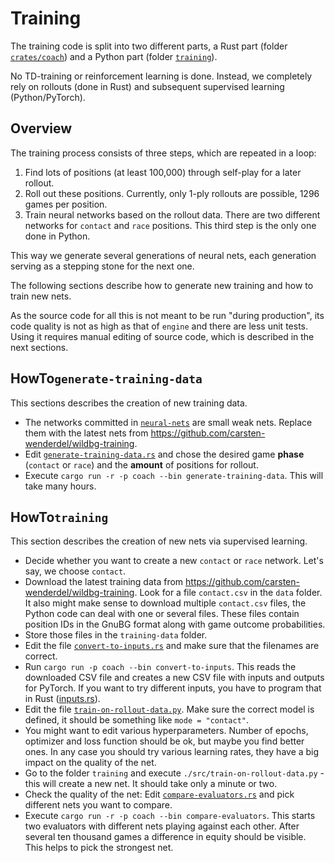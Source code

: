 # Training

The training code is split into two different parts, a Rust part (folder [`crates/coach`](../../crates/coach/src/bin/)) and a Python part (folder [`training`](../../training/src/)).

No TD-training or reinforcement learning is done. Instead, we completely rely on rollouts (done in Rust) and subsequent supervised learning (Python/PyTorch).

## Overview

The training process consists of three steps, which are repeated in a loop:
1. Find lots of positions (at least 100,000) through self-play for a later rollout.
2. Roll out these positions. Currently, only 1-ply rollouts are possible, 1296 games per position.
3. Train neural networks based on the rollout data. There are two different networks for `contact` and `race` positions. This third step is the only one done in Python.

This way we generate several generations of neural nets, each generation serving as a stepping stone for the next one.

The following sections describe how to generate new training and how to train new nets.

As the source code for all this is not meant to be run "during production", its code quality is not as high as that of `engine` and there are less unit tests.
Using it requires manual editing of source code, which is described in the next sections.

## HowTo`generate-training-data`

This sections describes the creation of new training data.

- The networks committed in [`neural-nets`](../../neural-nets) are small weak nets. Replace them with the latest nets from https://github.com/carsten-wenderdel/wildbg-training.
- Edit [`generate-training-data.rs`](../../crates/coach/src/bin/generate-training-data.rs) and chose the desired game **phase** (`contact` or `race`) and
the **amount** of positions for rollout.
- Execute `cargo run -r -p coach --bin generate-training-data`. This will take many hours.

##  HowTo`training`

This section describes the creation of new nets via supervised learning.

- Decide whether you want to create a new `contact` or `race` network. Let's say, we choose `contact`.
- Download the latest training data from https://github.com/carsten-wenderdel/wildbg-training.
Look for a file `contact.csv` in the `data` folder. It also might make sense to download multiple `contact.csv` files, the Python code can
deal with one or several files. These files contain position IDs in the GnuBG format along with game outcome probabilities.
- Store those files in the `training-data` folder.
- Edit the file [`convert-to-inputs.rs`](../../crates/coach/src/bin/convert-to-inputs.rs) and make sure that the filenames are correct.
- Run `cargo run -p coach --bin convert-to-inputs`.
This reads the downloaded CSV file and creates a new CSV file with inputs and outputs for PyTorch.
If you want to try different inputs, you have to program that in Rust ([inputs.rs](../../crates/engine/src/inputs.rs)).
- Edit the file [`train-on-rollout-data.py`](../../training/src/train-on-rollout-data.py). Make sure the correct model is
defined, it should be something like `mode = "contact"`.
- You might want to edit various hyperparameters. Number of epochs, optimizer and loss function should be ok, but maybe you find better ones.
In any case you should try various learning rates, they have a big impact on the quality of the net.
- Go to the folder `training` and execute `./src/train-on-rollout-data.py` - this will create a new net. It should take only a minute or two.
- Check the quality of the net: Edit [`compare-evaluators.rs`](../../crates/coach/src/bin/compare-evaluators.rs) and pick
different nets you want to compare.
- Execute `cargo run -r -p coach --bin compare-evaluators`. This starts two evaluators with different nets playing against each other.
After several ten thousand games a difference in equity should be visible. This helps to pick the strongest net.

